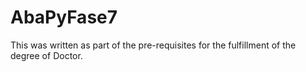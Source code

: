 # AbaPyFase7

This was written as part of the pre-requisites for the fulfillment of the degree of Doctor.

